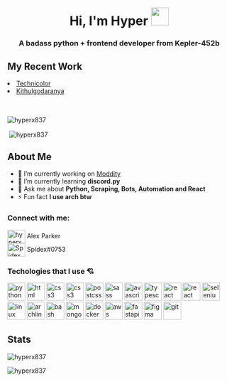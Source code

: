 <h1 align="center">Hi, I'm Hyper <img src="https://raw.githubusercontent.com/MartinHeinz/MartinHeinz/master/wave.gif" width=40></h1>
<h3 align="center">A badass python + frontend developer from Kepler-452b</h3>


## My Recent Work
<li><a href="https://technicolor.netlify.app/">Technicolor<a></li>
<li><a href="https://kithulgodaranya.github.io/">Kithulgodaranya<a></li>
<br><br>
<p align="left"><img src="https://komarev.com/ghpvc/?username=hyperx837&label=Profile%20views&color=0e75b6&style=flat" alt="hyperx837" /></p>
<p>&nbsp;<img align="center" src="https://github-readme-stats.vercel.app/api?username=hyperx837&show_icons=true&locale=en" alt="hyperx837" /></p>


## About Me

- 🔭 I’m currently working on [Moddity](https://github.com/Hyperx837/moddy)<br>
- 🌱 I’m currently learning **discord.py**<br>
- 💬 Ask me about **Python, Scraping, Bots, Automation and React**<br>
- ⚡ Fun fact **I use arch btw**<br>


<h3 align="left">Connect with me:</h3>
<p align="left">
    <a href="https://dribbble.com/hyperx837" target="blank"><img align="center" src="https://raw.githubusercontent.com/rahuldkjain/github-profile-readme-generator/master/src/images/icons/Social/dribbble.svg" alt="hyperx837" height="30" width="40" /></a> Alex Parker 
 <br>
<img align="center" src="https://raw.githubusercontent.com/rahuldkjain/github-profile-readme-generator/master/src/images/icons/Social/discord.svg" alt="Spidex#0753" height="30" width="40" /> Spidex#0753
</p>

<h3 align="left">Techologies that I use 💘</h3>
<p align="left"> 
    <a href="https://python.org" target="_blank"><img src="https://cdn.svgporn.com/logos/python.svg" alt="python" width="40" height="40"/></a> 
    <a href="https://w3schools.com/html/" target="_blank"><img src="https://cdn.svgporn.com/logos/html-5.svg" alt="html" width="40" height="40"/></a> 
    <a href="https://w3schools.com/css/" target="_blank"><img src="https://cdn.svgporn.com/logos/css-3.svg" alt="css3" width="40" height="40"/></a>
    <a href="https://tailwincss.com/" target="_blank"><img src="https://cdn.svgporn.com/logos/tailwindcss-icon.svg" alt="css3" width="40" height="40"/></a>
    <a href="https://github.com/postcss/postcss" target="_blank"><img src="https://cdn.svgporn.com/logos/postcss.svg" alt="postcss" width="40" height="40"/></a>
    <a href="https://sass-lang.com" target="_blank"><img src="https://cdn.svgporn.com/logos/sass.svg" alt="sass" width="40" height="40"/></a> 
    <a href="https://w3schools.com/javascript/" target="_blank"><img src="https://cdn.svgporn.com/logos/javascript.svg" alt="javascript" width="40" height="40"/></a> 
    <a href="https://typescriptlang.org/" target="_blank"><img src="https://cdn.svgporn.com/logos/typescript-icon.svg" alt="typescript" width="40" height="40"/></a> 
    <a href="https://reactjs.org/" target="_blank"><img src="https://cdn.svgporn.com/logos/react.svg" alt="react" width="40" height="40"/></a> 
    <a href="https://reactjs.org/" target="_blank"><img src="https://cdn.svgporn.com/logos/create-react-app.svg" alt="react" width="40" height="40"/></a> 
    <a href="https://selenium.dev" target="_blank"><img src="https://cdn.svgporn.com/logos/selenium.svg" alt="selenium" width="40" height="40"/></a> 
    <a href="https://linux.org/" target="_blank"><img src="https://cdn.svgporn.com/logos/linux-tux.svg" alt="linux" width="40" height="40"/></a> 
    <a href="https://archlinux.org/" target="_blank"><img src="https://cdn.svgporn.com/logos/archlinux.svg" alt="archlinux" width="40" height="40"/></a> 
    <a href="https://gnu.org/software/bash/" target="_blank"><img src="https://cdn.svgporn.com/logos/bash-icon.svg" alt="bash" width="40" height="40"/></a>
    <a href="https://mongodb.com/" target="_blank"><img src="https://cdn.svgporn.com/logos/mongodb.svg" alt="mongodb" width="40" height="40"/></a> 
    <a href="https://docker.com/" target="_blank"><img src="https://cdn.svgporn.com/logos/docker-icon.svg" alt="docker" width="40"//></a>
    <a href="https://aws.amazon.com/" target="_blank"><img src="https://cdn.svgporn.com/logos/aws.svg" alt="aws" width="40"//></a>
    <a href="https://fastapi.tiangolo.com/" target="_blank"><img src="https://fastapi.tiangolo.com/img/logo-margin/logo-teal.png" alt="fastapi" width="40"//></a>
    <a href="https://figma.com/" target="_blank"><img src="https://cdn.svgporn.com/logos/figma.svg" alt="figma" width="40" height="40"/></a>
    <a href="https://git-scm.com/" target="_blank"><img src="https://cdn.svgporn.com/logos/git-icon.svg" alt="git" width="40" height="40"/></a> 
</p>


## Stats
<p><img align="center" src="https://github-readme-streak-stats.herokuapp.com/?user=hyperx837&" alt="hyperx837" /></p>
<p><img align="left" src="https://github-readme-stats.vercel.app/api/top-langs?username=hyperx837&show_icons=true&locale=en&layout=compact" alt="hyperx837" /></p>
